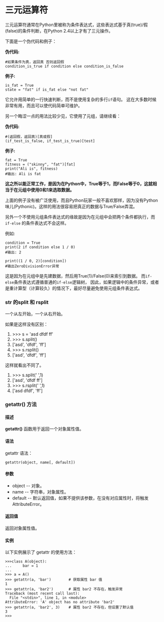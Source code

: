# 三元运算符

三元运算符通常在Python里被称为条件表达式，这些表达式基于真(true)/假(false)的条件判断，在Python 2.4以上才有了三元操作。

下面是一个伪代码和例子：

**伪代码:**

```
#如果条件为真，返回真 否则返回假
condition_is_true if condition else condition_is_false

```

**例子:**

```
is_fat = True
state = "fat" if is_fat else "not fat"

```

它允许用简单的一行快速判断，而不是使用复杂的多行`if`语句。 这在大多数时候非常有用，而且可以使代码简单可维护。

另一个晦涩一点的用法比较少见，它使用了元组，请继续看：

**伪代码:**

```
#(返回假，返回真)[真或假]
(if_test_is_false, if_test_is_true)[test]

```

**例子:**

```
fat = True
fitness = ("skinny", "fat")[fat]
print("Ali is", fitness)
#输出: Ali is fat

```

**这之所以能正常工作，是因为在Python中，True等于1，而False等于0，这就相当于在元组中使用0和1来选取数据。**

上面的例子没有被广泛使用，而且Python玩家一般不喜欢那样，因为没有Python味儿(Pythonic)。这样的用法很容易把真正的数据与True/False弄混。

另外一个不使用元组条件表达式的缘故是因为在元组中会把两个条件都执行，而 `if-else` 的条件表达式不会这样。

例如:

```
condition = True
print(2 if condition else 1 / 0)
#输出: 2

print((1 / 0, 2)[condition])
#输出ZeroDivisionError异常

```

这是因为在元组中是先建数据，然后用True(1)/False(0)来索引到数据。 而`if-else`条件表达式遵循普通的`if-else`逻辑树， 因此，如果逻辑中的条件异常，或者是重计算型（计算较久）的情况下，最好尽量避免使用元组条件表达式。



### str 的split 和 rsplit

一个从左开始，一个从右开始。

如果是这样没有区别：

1. \>>> s = 'asd dfdf ff'
2. \>>> s.split()
3. ['asd', 'dfdf', 'ff']
4. \>>> s.rsplit()
5. ['asd', 'dfdf', 'ff']



这样就看出不同了。

1. \>>> s.split(' ',1)
2. ['asd', 'dfdf ff']
3. \>>> s.rsplit(' ',1)
4. ['asd dfdf', 'ff']

### getattr() 方法

#### 描述

**getattr()** 函数用于返回一个对象属性值。

#### 语法

getattr 语法：

```
getattr(object, name[, default])
```

#### 参数

- object -- 对象。
- name -- 字符串，对象属性。
- default -- 默认返回值，如果不提供该参数，在没有对应属性时，将触发 AttributeError。

#### 返回值

返回对象属性值。

#### 实例

以下实例展示了 getattr 的使用方法：

```
>>>class A(object):
...     bar = 1
... 
>>> a = A()
>>> getattr(a, 'bar')        # 获取属性 bar 值
1
>>> getattr(a, 'bar2')       # 属性 bar2 不存在，触发异常
Traceback (most recent call last):
  File "<stdin>", line 1, in <module>
AttributeError: 'A' object has no attribute 'bar2'
>>> getattr(a, 'bar2', 3)    # 属性 bar2 不存在，但设置了默认值
3
>>>
```

